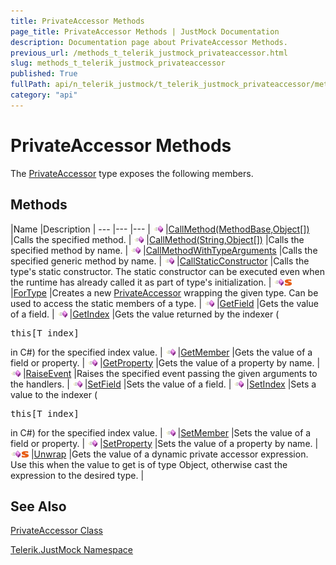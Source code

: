 ```yaml
---
title: PrivateAccessor Methods
page_title: PrivateAccessor Methods | JustMock Documentation
description: Documentation page about PrivateAccessor Methods.
previous_url: /methods_t_telerik_justmock_privateaccessor.html
slug: methods_t_telerik_justmock_privateaccessor
published: True
fullPath: api/n_telerik_justmock/t_telerik_justmock_privateaccessor/methods_t_telerik_justmock_privateaccessor/methods_t_telerik_justmock_privateaccessor
category: "api"
---
```


# PrivateAccessor Methods



The [PrivateAccessor](t_telerik_justmock_privateaccessor) type exposes the following members.

## Methods



 |Name |Description |
--- |--- |--- |
![Public method](/icons/pubmethod.gif) |[CallMethod(MethodBase,Object[])](m_telerik_justmock_privateaccessor_callmethod) |Calls the specified method. |
![Public method](/icons/pubmethod.gif) |[CallMethod(String,Object[])](m_telerik_justmock_privateaccessor_callmethod_1) |Calls the specified method by name. |
![Public method](/icons/pubmethod.gif) |[CallMethodWithTypeArguments](m_telerik_justmock_privateaccessor_callmethodwithtypearguments) |Calls the specified generic method by name. |
![Public method](/icons/pubmethod.gif) |[CallStaticConstructor](m_telerik_justmock_privateaccessor_callstaticconstructor) |Calls the type's static constructor. The static constructor can be executed even when the runtime has already called it as part of type's initialization. |
![Public method](/icons/pubmethod.gif)![Static member](/icons/static.gif) |[ForType](m_telerik_justmock_privateaccessor_fortype) |Creates a new [PrivateAccessor](t_telerik_justmock_privateaccessor) wrapping the given type. Can be used to access the static members of a type. |
![Public method](/icons/pubmethod.gif) |[GetField](m_telerik_justmock_privateaccessor_getfield) |Gets the value of a field. |
![Public method](/icons/pubmethod.gif) |[GetIndex](m_telerik_justmock_privateaccessor_getindex) |Gets the value returned by the indexer (
<pre xml:space="preserve"><span class="highlight-keyword">this</span>[T index]</pre>
in C#) for the specified index value. |
![Public method](/icons/pubmethod.gif) |[GetMember](m_telerik_justmock_privateaccessor_getmember) |Gets the value of a field or property. |
![Public method](/icons/pubmethod.gif) |[GetProperty](m_telerik_justmock_privateaccessor_getproperty) |Gets the value of a property by name. |
![Public method](/icons/pubmethod.gif) |[RaiseEvent](m_telerik_justmock_privateaccessor_raiseevent) |Raises the specified event passing the given arguments to the handlers. |
![Public method](/icons/pubmethod.gif) |[SetField](m_telerik_justmock_privateaccessor_setfield) |Sets the value of a field. |
![Public method](/icons/pubmethod.gif) |[SetIndex](m_telerik_justmock_privateaccessor_setindex) |Sets a value to the indexer (
<pre xml:space="preserve"><span class="highlight-keyword">this</span>[T index]</pre>
in C#) for the specified index value. |
![Public method](/icons/pubmethod.gif) |[SetMember](m_telerik_justmock_privateaccessor_setmember) |Sets the value of a field or property. |
![Public method](/icons/pubmethod.gif) |[SetProperty](m_telerik_justmock_privateaccessor_setproperty) |Sets the value of a property by name. |
![Public method](/icons/pubmethod.gif)![Static member](/icons/static.gif) |[Unwrap](m_telerik_justmock_privateaccessor_unwrap) |Gets the value of a dynamic private accessor expression. Use this when the value to get is of type Object, otherwise cast the expression to the desired type. |


## See Also



 [PrivateAccessor Class](t_telerik_justmock_privateaccessor) 

 [Telerik.JustMock Namespace](n_telerik_justmock) 



